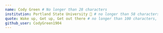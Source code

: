 ```yaml
---
name: Cody Green # No longer than 28 characters
institution: Portland State University 🚩 # no longer than 58 characters
quote: Wake up, Get up, Get out there # no longer than 100 characters, avoid using quotes(") to guarantee the format remains the same.
github_user: CodyGreen1904
---
```

